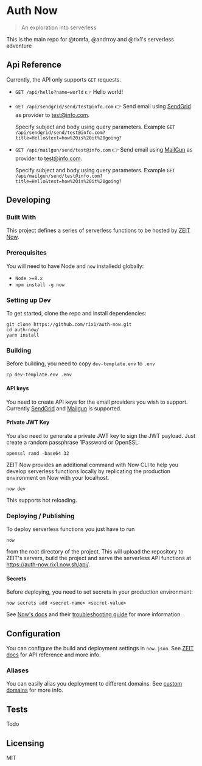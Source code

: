 <!-- ![Logo of the project](./images/logo.sample.png) -->

# Auth Now

> An exploration into serverless

This is the main repo for @tomfa, @andrroy and @rix1's serverless adventure

## Api Reference

<!-- If the api is external, link to api documentation. If not describe your api including authentication methods as well as explaining all the endpoints with their required parameters. -->

Currently, the API only supports `GET` requests.

- `GET /api/hello?name=world` 👉 Hello world!
- `GET /api/sendgrid/send/test@info.com` 👉 Send email using [SendGrid](https://sendgrid.com) as provider to test@info.com.

  Specify subject and body using query parameters. Example `GET /api/sendgrid/send/test@info.com?title=Hello&text=how%20is%20it%20going?`

- `GET /api/mailgun/send/test@info.com` 👉 Send email using [MailGun](https://www.mailgun.com) as provider to test@info.com.

  Specify subject and body using query parameters. Example `GET /api/mailgun/send/test@info.com?title=Hello&text=how%20is%20it%20going?`

## Developing

### Built With

This project defines a series of serverless functions to be hosted by [ZEIT Now](https://zeit.co/docs/v2/serverless-functions/introduction/).

### Prerequisites

You will need to have Node and `now` installedd globally:

- `Node >=8.x`
- `npm install -g now`

### Setting up Dev

To get started, clone the repo and install dependencies:

```shell
git clone https://github.com/rix1/auth-now.git
cd auth-now/
yarn install
```

### Building

Before building, you need to copy `dev-template.env` to `.env`

```shell
cp dev-template.env .env
```

#### API keys

You need to create API keys for the email providers you wish to support. Currently [SendGrid](https://sendgrid.com/docs/ui/account-and-settings/api-keys/) and [Mailgun](https://documentation.mailgun.com/en/latest/quickstart.html) is supported.

#### Private JWT Key

You also need to generate a private JWT key to sign the JWT payload. Just create a random passphrase 1Password or OpenSSL:

```shell
openssl rand -base64 32
```

ZEIT Now provides an additional command with Now CLI to help you develop serverless functions locally by replicating the production environment on Now
with your localhost.

```shell
now dev
```

This supports hot reloading.

### Deploying / Publishing

To deploy serverless functions you just have to run

```shell
now
```

from the root directory of the project. This will upload the repository to
ZEIT's servers, build the project and serve the serverless API functions at
https://auth-now.rix1.now.sh/api/.

#### Secrets

Before deploying, you need to set secrets in your production environment:

```shell
now secrets add <secret-name> <secret-value>
```

See [Now's docs](https://zeit.co/docs/v2/environment-variables-and-secrets/) and their [troubleshooting guide](https://github.com/zeit/now/blob/master/errors/missing-env-file.md) for more information.

## Configuration

You can configure the build and deployment settings in `now.json`. See
[ZEIT docs](https://zeit.co/docs/v2/advanced/configuration/) for API reference
and more info.

### Aliases

You can easily alias you deployment to different domains. See
[custom domains](https://zeit.co/docs/v2/custom-domains/#deploying-with-your-domain)
for more info.

## Tests

Todo

<!-- Describe and show how to run the tests with code examples.
Explain what these tests test and why.

```shell
Give an example
``` -->

## Licensing

MIT
